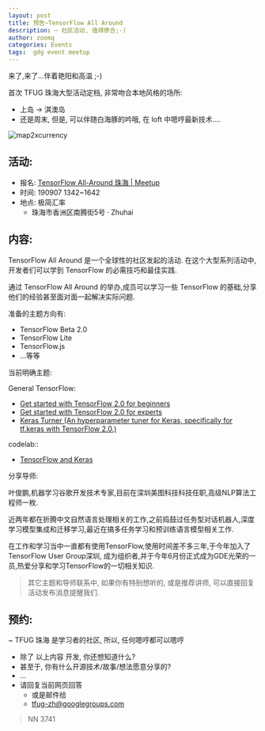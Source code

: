 ```yaml
---
layout: post
title: 预告~TensorFlow All Around
description: ~ 社区活动, 值得掺合;-)
author: zoomq
categories: Events
tags:  gdg event meetup
---
```



来了,来了...伴着艳阳和高温 ;-)

首次 TFUG 珠海大型活动定档, 非常吻合本地风格的场所:

- 上岛 -> 淇澳岛
- 还是周末, 但是, 可以伴随白海豚的吟哦, 在 loft 中嗯哼最新技术....


<!--more-->

![map2xcurrency](https://ipic.zoomquiet.top/2019-08-15-map2xcurrency-1.jpeg)


## 活动:
- 报名: [TensorFlow All\-Around 珠海 \| Meetup](https://www.meetup.com/TensorFlow-User-Group-Zhuhai/events/264053619/?isFirstPublish=true)
- 时间: 190907 1342~1642
- 地点: 极简汇率
    + 珠海市香洲区南腾街5号 · Zhuhai

## 内容:
TensorFlow All Around 是一个全球性的社区发起的活动. 在这个大型系列活动中,开发者们可以学到 TensorFlow 的必需技巧和最佳实践. 

通过 TensorFlow All Around 的举办,成员可以学习一些 TensorFlow 的基础,分享他们的经验甚至面对面一起解决实际问题. 

准备的主题方向有:

- TensorFlow Beta 2.0
- TensorFlow Lite
- TensorFlow.js
- ...等等

当前明确主题:

General TensorFlow:

- [Get started with TensorFlow 2.0 for beginners](https://www.tensorflow.org/beta/tutorials/quickstart/beginner)
- [Get started with TensorFlow 2.0 for experts](https://www.tensorflow.org/beta/tutorials/quickstart/advanced)
- [Keras Turner (An hyperparameter tuner for Keras, specifically for tf.keras with TensorFlow 2.0.)](https://github.com/keras-team/keras-tuner/tree/master/tutorials)

codelab::

- [TensorFlow and Keras](https://medium.com/@lmoroney_40129/codelabs-from-googlemlsummit-f9d53cac8d24)

分享导师:

叶俊鹏,机器学习谷歌开发技术专家,目前在深圳美图科技科技任职,高级NLP算法工程师一枚. 

近两年都在折腾中文自然语言处理相关的工作,之前捣鼓过任务型对话机器人,深度学习模型集成和迁移学习,最近在搞多任务学习和预训练语言模型相关工作. 

在工作和学习当中一直都有使用TensorFlow,使用时间差不多三年,于今年加入了TensorFlow User Group深圳, 成为组织者,并于今年6月份正式成为GDE光荣的一员,热爱分享和学习TensorFlow的一切相关知识. 


> 其它主题和导师联系中,
如果你有特别想听的, 或是推荐讲师,
可以直接回复活动发布消息提醒我们.


## 预约:
~ TFUG 珠海 是学习者的社区, 所以, 任何嗯哼都可以嗯哼

- 除了 以上内容 开发, 你还想知道什么?
- 甚至于, 你有什么开源技术/故事/想法愿意分享的?
- ...
- 请回复当前网页回答
    + 或是邮件给
    + tfug-zh@googlegroups.com



> NN 3741


